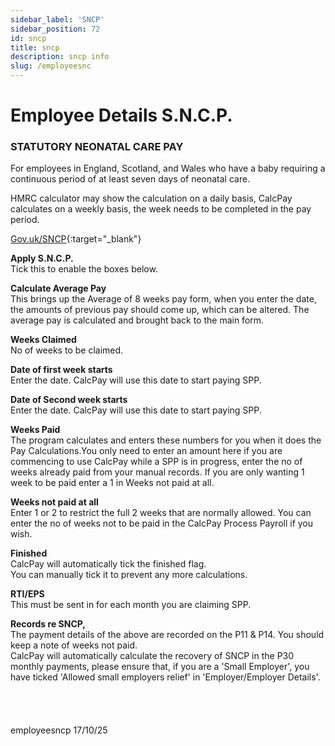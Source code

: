 ```yaml
---
sidebar_label: 'SNCP'
sidebar_position: 72
id: sncp
title: sncp
description: sncp info
slug: /employeesnc 
---
```


# Employee Details S.N.C.P.

### STATUTORY NEONATAL CARE PAY

For employees in England, Scotland, and Wales who have a baby requiring a continuous period of at least seven days of neonatal care. 

HMRC calculator may show the calculation on a daily basis, CalcPay calculates on a weekly basis, the week needs to be completed in the pay period.

[Gov.uk/SNCP](https://www.gov.uk/neonatal-care-pay){:target="_blank"}

**Apply S.N.C.P.**  
Tick this to enable the boxes below.

**Calculate Average Pay**  
This brings up the Average of 8 weeks pay form, when you enter the date, the amounts of previous pay should come up, which can be altered.
The average pay is calculated and brought back to the main form.

**Weeks Claimed**  
No of weeks to be claimed.

**Date of first week starts**  
Enter the date. CalcPay will use this date to start paying SPP.

**Date of Second week starts**  
Enter the date. CalcPay will use this date to start paying SPP.

**Weeks Paid**  
The program calculates and enters these numbers for you when it does the Pay Calculations.You only need to enter an amount here if you are commencing to use CalcPay while a SPP is in progress, enter the no of weeks already paid from your manual records. If you are only wanting 1 week to be paid enter a 1 in Weeks not paid at all.

**Weeks not paid at all**  
Enter 1 or 2 to restrict the full 2 weeks that are normally allowed.
You can enter the no of weeks not to be paid in the CalcPay  Process Payroll   if you wish.

**Finished**  
CalcPay will automatically tick the finished flag.  
You can manually tick it to prevent any more calculations.

**RTI/EPS**  
This must be sent in for each month you are claiming SPP.

**Records re SNCP,**  
The payment details of the above are recorded on the P11 & P14. You should keep a note of weeks not paid.  
CalcPay will automatically calculate the recovery of SNCP in the P30 monthly payments, please ensure that, if you are a 'Small Employer', you have ticked  'Allowed small employers relief' in 'Employer/Employer Details'.
<br/>
<br/>
<br/>
<br/>
<br/>
employeesncp 17/10/25